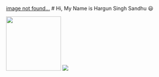 [image not found...](https://github.com/HargunSandhu/Personal-Portfolio-Website/img/Hargun.png) # Hi, My Name is Hargun Singh Sandhu 😃

<a href="https://test.kiryana.com.au"><img src="https://ecommerce-sourceimages-test-f5041480.s3.ap-southeast-2.amazonaws.com/public/Kiryana/Loader.gif" width="150" height="150" ><a/>
<img src="https://img.etimg.com/thumb/msid-83143357,width-640,height-480,imgsize-93158,resizemode-4/tailor-made-for-just-three-clients.jpg">

<!--
**HargunSandhu/HargunSandhu** is a ✨ _special_ ✨ repository because its `README.md` (this file) appears on your GitHub profile.

Here are some ideas to get you started:

- 🔭 I’m currently working on ...
- 🌱 I’m currently learning ...
- 👯 I’m looking to collaborate on ...
- 🤔 I’m looking for help with ...
- 💬 Ask me about ...
- 📫 How to reach me: ...
- 😄 Pronouns: ...
- ⚡ Fun fact: ...
-->

